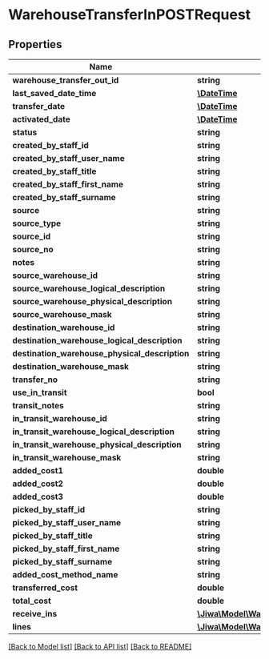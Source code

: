 # WarehouseTransferInPOSTRequest

## Properties
Name | Type | Description | Notes
------------ | ------------- | ------------- | -------------
**warehouse_transfer_out_id** | **string** |  | [optional] 
**last_saved_date_time** | [**\DateTime**](\DateTime.md) |  | [optional] 
**transfer_date** | [**\DateTime**](\DateTime.md) |  | [optional] 
**activated_date** | [**\DateTime**](\DateTime.md) |  | [optional] 
**status** | **string** |  | [optional] 
**created_by_staff_id** | **string** |  | [optional] 
**created_by_staff_user_name** | **string** |  | [optional] 
**created_by_staff_title** | **string** |  | [optional] 
**created_by_staff_first_name** | **string** |  | [optional] 
**created_by_staff_surname** | **string** |  | [optional] 
**source** | **string** |  | [optional] 
**source_type** | **string** |  | [optional] 
**source_id** | **string** |  | [optional] 
**source_no** | **string** |  | [optional] 
**notes** | **string** |  | [optional] 
**source_warehouse_id** | **string** |  | [optional] 
**source_warehouse_logical_description** | **string** |  | [optional] 
**source_warehouse_physical_description** | **string** |  | [optional] 
**source_warehouse_mask** | **string** |  | [optional] 
**destination_warehouse_id** | **string** |  | [optional] 
**destination_warehouse_logical_description** | **string** |  | [optional] 
**destination_warehouse_physical_description** | **string** |  | [optional] 
**destination_warehouse_mask** | **string** |  | [optional] 
**transfer_no** | **string** |  | [optional] 
**use_in_transit** | **bool** |  | [optional] 
**transit_notes** | **string** |  | [optional] 
**in_transit_warehouse_id** | **string** |  | [optional] 
**in_transit_warehouse_logical_description** | **string** |  | [optional] 
**in_transit_warehouse_physical_description** | **string** |  | [optional] 
**in_transit_warehouse_mask** | **string** |  | [optional] 
**added_cost1** | **double** |  | [optional] 
**added_cost2** | **double** |  | [optional] 
**added_cost3** | **double** |  | [optional] 
**picked_by_staff_id** | **string** |  | [optional] 
**picked_by_staff_user_name** | **string** |  | [optional] 
**picked_by_staff_title** | **string** |  | [optional] 
**picked_by_staff_first_name** | **string** |  | [optional] 
**picked_by_staff_surname** | **string** |  | [optional] 
**added_cost_method_name** | **string** |  | [optional] 
**transferred_cost** | **double** |  | [optional] 
**total_cost** | **double** |  | [optional] 
**receive_ins** | [**\Jiwa\Model\WarehouseTransferInReceiveIn[]**](WarehouseTransferInReceiveIn.md) |  | [optional] 
**lines** | [**\Jiwa\Model\WarehouseTransferInLine[]**](WarehouseTransferInLine.md) |  | [optional] 

[[Back to Model list]](../README.md#documentation-for-models) [[Back to API list]](../README.md#documentation-for-api-endpoints) [[Back to README]](../README.md)



